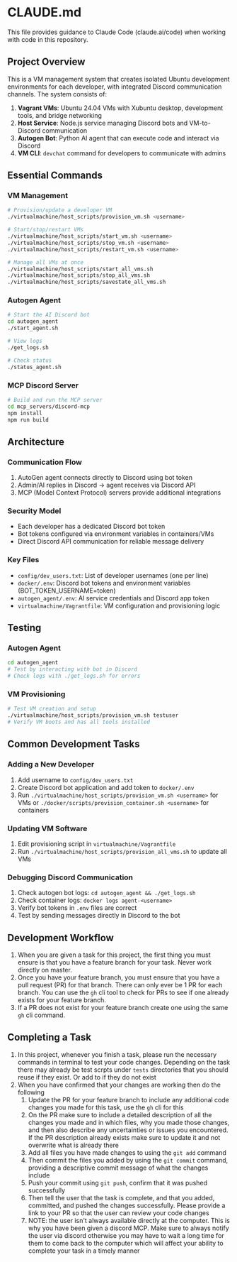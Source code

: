 # CLAUDE.md

This file provides guidance to Claude Code (claude.ai/code) when working with code in this repository.

## Project Overview

This is a VM management system that creates isolated Ubuntu development environments for each developer, with integrated Discord communication channels. The system consists of:

1. **Vagrant VMs**: Ubuntu 24.04 VMs with Xubuntu desktop, development tools, and bridge networking
2. **Host Service**: Node.js service managing Discord bots and VM-to-Discord communication
3. **Autogen Bot**: Python AI agent that can execute code and interact via Discord
4. **VM CLI**: `devchat` command for developers to communicate with admins

## Essential Commands

### VM Management
```bash
# Provision/update a developer VM
./virtualmachine/host_scripts/provision_vm.sh <username>

# Start/stop/restart VMs
./virtualmachine/host_scripts/start_vm.sh <username>
./virtualmachine/host_scripts/stop_vm.sh <username>
./virtualmachine/host_scripts/restart_vm.sh <username>

# Manage all VMs at once
./virtualmachine/host_scripts/start_all_vms.sh
./virtualmachine/host_scripts/stop_all_vms.sh
./virtualmachine/host_scripts/savestate_all_vms.sh
```


### Autogen Agent
```bash
# Start the AI Discord bot
cd autogen_agent
./start_agent.sh

# View logs
./get_logs.sh

# Check status
./status_agent.sh
```

### MCP Discord Server
```bash
# Build and run the MCP server
cd mcp_servers/discord-mcp
npm install
npm run build
```


## Architecture

### Communication Flow
1. AutoGen agent connects directly to Discord using bot token
2. Admin/AI replies in Discord → agent receives via Discord API
3. MCP (Model Context Protocol) servers provide additional integrations

### Security Model
- Each developer has a dedicated Discord bot token
- Bot tokens configured via environment variables in containers/VMs
- Direct Discord API communication for reliable message delivery

### Key Files
- `config/dev_users.txt`: List of developer usernames (one per line)
- `docker/.env`: Discord bot tokens and environment variables (BOT_TOKEN_USERNAME=token)
- `autogen_agent/.env`: AI service credentials and Discord app token
- `virtualmachine/Vagrantfile`: VM configuration and provisioning logic

## Testing


### Autogen Agent
```bash
cd autogen_agent
# Test by interacting with bot in Discord
# Check logs with ./get_logs.sh for errors
```

### VM Provisioning
```bash
# Test VM creation and setup
./virtualmachine/host_scripts/provision_vm.sh testuser
# Verify VM boots and has all tools installed
```

## Common Development Tasks

### Adding a New Developer
1. Add username to `config/dev_users.txt`
2. Create Discord bot application and add token to `docker/.env`
3. Run `./virtualmachine/host_scripts/provision_vm.sh <username>` for VMs or `./docker/scripts/provision_container.sh <username>` for containers

### Updating VM Software
1. Edit provisioning script in `virtualmachine/Vagrantfile`
2. Run `./virtualmachine/host_scripts/provision_all_vms.sh` to update all VMs

### Debugging Discord Communication
1. Check autogen bot logs: `cd autogen_agent && ./get_logs.sh`
2. Check container logs: `docker logs agent-<username>`
3. Verify bot tokens in `.env` files are correct
4. Test by sending messages directly in Discord to the bot

## Development Workflow

1. When you are given a task for this project, the first thing you must ensure is that you have a feature branch for your task. Never work directly on master.
2. Once you have your feature branch, you must ensure that you have a pull request (PR) for that branch. There can only ever be 1 PR for each branch. You can use the `gh` cli tool to check for PRs to see if one already exists for your feature branch. 
3. If a PR does not exist for your feature branch create one using the same `gh` cli command.

## Completing a Task

1. In this project, whenever you finish a task, please run the necessary commands in terminal to test your code changes. Depending on the task there may already be test scrpts under `tests` directories that you should reuse if they exist. Or add to if they do not exist
2. When you have confirmed that your changes are working then do the following
    1. Update the PR for your feature branch to include any additional code changes you made for this task, use the `gh` cli for this
    2. On the PR make sure to include a detailed description of all the changes you made and in which files, why you made those changes, and then also describe any uncertainties or issues you encountered. If the PR description already exists make sure to update it and not overwrite what is already there
    3. Add all files you have made changes to using the `git add` command
    4. Then commit the files you added by using the `git commit` command, providing a descriptive commit message of what the changes include
    5. Push your commit using `git push`, confirm that it was pushed successfully
    6. Then tell the user that the task is complete, and that you added, committed, and pushed the changes successfully. Please provide a link to your PR so that the user can review your code changes
    7. NOTE: the user isn't always available directly at the computer. This is why you have been given a discord MCP. Make sure to always notify the user via discord otherwise you may have to wait a long time for them to come back to the computer which will affect your ability to complete your task in a timely manner
